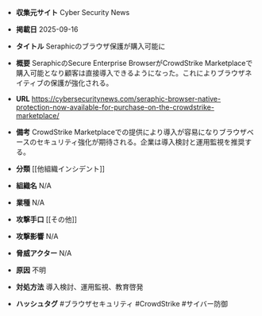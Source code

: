 - **収集元サイト**
Cyber Security News

- **掲載日**
2025-09-16

- **タイトル**
Seraphicのブラウザ保護が購入可能に

- **概要**
SeraphicのSecure Enterprise BrowserがCrowdStrike Marketplaceで購入可能となり顧客は直接導入できるようになった。これによりブラウザネイティブの保護が強化される。

- **URL**
https://cybersecuritynews.com/seraphic-browser-native-protection-now-available-for-purchase-on-the-crowdstrike-marketplace/

- **備考**
CrowdStrike Marketplaceでの提供により導入が容易になりブラウザベースのセキュリティ強化が期待される。企業は導入検討と運用監視を推奨する。

- **分類**
[[他組織インシデント]]

- **組織名**
N/A

- **業種**
N/A

- **攻撃手口**
[[その他]]

- **攻撃影響**
N/A

- **脅威アクター**
N/A

- **原因**
不明

- **対処方法**
導入検討、運用監視、教育啓発

- **ハッシュタグ**
#ブラウザセキュリティ #CrowdStrike #サイバー防御
